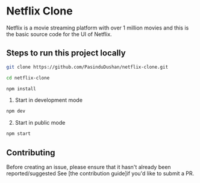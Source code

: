# Netflix Clone

Netflix is a movie streaming platform with over 1 million movies and this is the basic source code for the UI of Netflix. 

## Steps to run this project locally

```bash
git clone https://github.com/PasinduDushan/netflix-clone.git
```
```bash
cd netflix-clone
```
```bash
npm install
```


1. Start in development mode

```bash
npm dev
```
2. Start in public mode
```bash
npm start
```

## Contributing

Before creating an issue, please ensure that it hasn't already been reported/suggested
See [the contribution guide]if you'd like to submit a PR.
